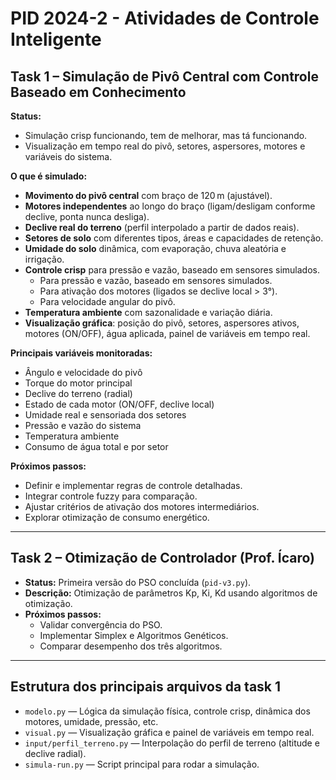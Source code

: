 
# PID 2024-2 - Atividades de Controle Inteligente

## Task 1 – Simulação de Pivô Central com Controle Baseado em Conhecimento

**Status:**

- Simulação crisp funcionando, tem de melhorar, mas tá funcionando.
- Visualização em tempo real do pivô, setores, aspersores, motores e variáveis do sistema.

**O que é simulado:**

- **Movimento do pivô central** com braço de 120 m (ajustável).
- **Motores independentes** ao longo do braço (ligam/desligam conforme declive, ponta nunca desliga).
- **Declive real do terreno** (perfil interpolado a partir de dados reais).
- **Setores de solo** com diferentes tipos, áreas e capacidades de retenção.
- **Umidade do solo** dinâmica, com evaporação, chuva aleatória e irrigação.
- **Controle crisp** para pressão e vazão, baseado em sensores simulados.
  - Para pressão e vazão, baseado em sensores simulados.
  - Para ativação dos motores (ligados se declive local > 3°).
  - Para velocidade angular do pivô.
- **Temperatura ambiente** com sazonalidade e variação diária.
- **Visualização gráfica**: posição do pivô, setores, aspersores ativos, motores (ON/OFF), água aplicada, painel de variáveis em tempo real.

**Principais variáveis monitoradas:**

- Ângulo e velocidade do pivô
- Torque do motor principal
- Declive do terreno (radial)
- Estado de cada motor (ON/OFF, declive local)
- Umidade real e sensoriada dos setores
- Pressão e vazão do sistema
- Temperatura ambiente
- Consumo de água total e por setor

**Próximos passos:**

- Definir e implementar regras de controle detalhadas.
- Integrar controle fuzzy para comparação.
- Ajustar critérios de ativação dos motores intermediários.
- Explorar otimização de consumo energético.

---

## Task 2 – Otimização de Controlador (Prof. Ícaro)

- **Status:** Primeira versão do PSO concluída (`pid-v3.py`).
- **Descrição:** Otimização de parâmetros Kp, Ki, Kd usando algoritmos de otimização.
- **Próximos passos:**
  - Validar convergência do PSO.
  - Implementar Simplex e Algoritmos Genéticos.
  - Comparar desempenho dos três algoritmos.

---

## Estrutura dos principais arquivos da task 1

- `modelo.py` — Lógica da simulação física, controle crisp, dinâmica dos motores, umidade, pressão, etc.
- `visual.py` — Visualização gráfica e painel de variáveis em tempo real.
- `input/perfil_terreno.py` — Interpolação do perfil de terreno (altitude e declive radial).
- `simula-run.py` — Script principal para rodar a simulação.
